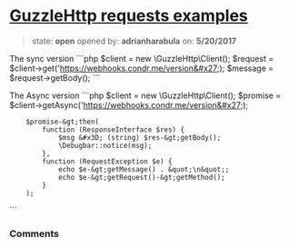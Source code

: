 # [GuzzleHttp requests examples](https://github.com/adrianharabula/condr/issues/104)

> state: **open** opened by: **adrianharabula** on: **5/20/2017**

The sync version
&#x60;&#x60;&#x60;php
        $client &#x3D; new \GuzzleHttp\Client();
        $request &#x3D;  $client-&gt;get(&#x27;https://webhooks.condr.me/version&#x27;);
        $message &#x3D; $request-&gt;getBody();
&#x60;&#x60;&#x60;

The Async version
&#x60;&#x60;&#x60;php
        $client &#x3D; new \GuzzleHttp\Client();
        $promise &#x3D;  $client-&gt;getAsync(&#x27;https://webhooks.condr.me/version&#x27;);

        $promise-&gt;then(
            function (ResponseInterface $res) {
                $msg &#x3D; (string) $res-&gt;getBody();
                \Debugbar::notice(msg);
            },
            function (RequestException $e) {
                echo $e-&gt;getMessage() . &quot;\n&quot;;
                echo $e-&gt;getRequest()-&gt;getMethod();
            }
        );
&#x60;&#x60;&#x60;

### Comments

